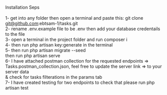 Installation Seps <br>
<br>
1- get into any folder then open a terminal and paste this: git clone git@github.com:ebtsam-1/tasks.git <br>
2- rename .env.example file to be .env then add your database credentails to the file <br>
3- open a terminal in the project folder and run composer i <br>
4- then run php artisan key:generate in the terminal <br>
5- then run  php artisan migrate --seed <br>
then run php artisan serve <br>
6- I have attached postman collection for the requested endpoints => Tasks.postman_collection.json, feel free to update the server link => to your server data <br>
& check for tasks filterations in the params tab <br>
7- I have created testing for two endpoints to check that please run php artisan test <br>
